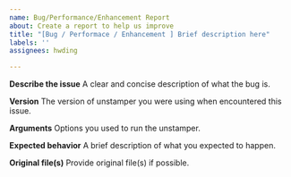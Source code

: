 ```yaml
---
name: Bug/Performance/Enhancement Report
about: Create a report to help us improve
title: "[Bug / Performace / Enhancement ] Brief description here"
labels: ''
assignees: hwding

---
```


**Describe the issue**
A clear and concise description of what the bug is.

**Version**
The version of unstamper you were using when encountered this issue.

**Arguments**
Options you used to run the unstamper.

**Expected behavior**
A brief description of what you expected to happen.

**Original file(s)**
Provide original file(s) if possible.
